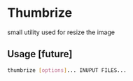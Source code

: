 # Thumbrize
small utility used for resize the image

## Usage [future]

```bash
thumbrize [options]... INUPUT FILES... 

